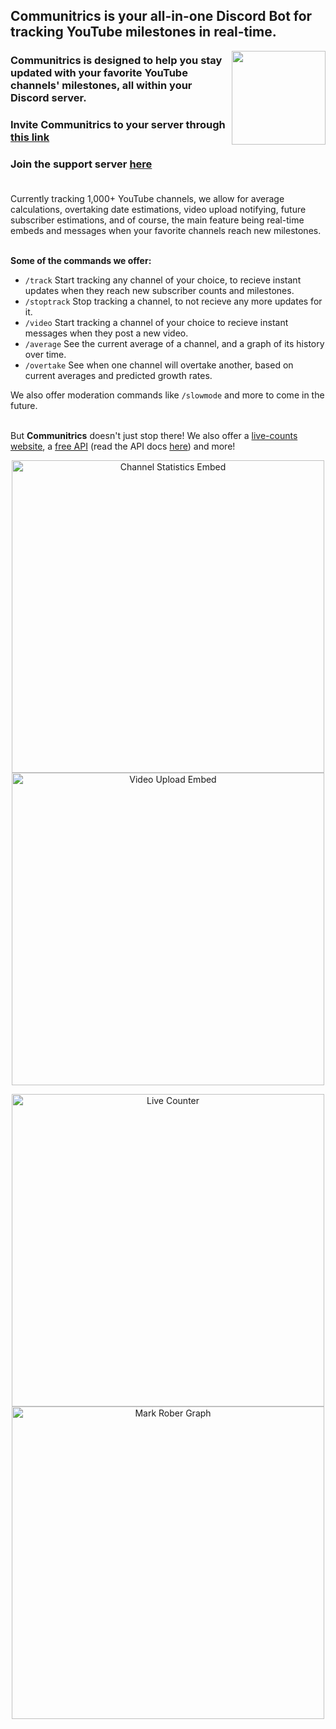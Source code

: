 ## Communitrics is your all-in-one Discord Bot for tracking YouTube milestones in real-time.

<img align="right" src="https://api.communitrics.com/youtube/profile?channel=communitrics" width="150">

### Communitrics is designed to help you stay updated with your favorite YouTube channels' milestones, all within your Discord server.

### Invite Communitrics to your server through [this link](https://communitrics.com/invite)

### Join the support server [here](https://discord.gg/9faC8XDjtW)<br><br>

Currently tracking 1,000+ YouTube channels, we allow for average calculations, overtaking date estimations, video upload notifying, future subscriber estimations, and of course, the main feature being real-time embeds and messages when your favorite channels reach new milestones.<br><br>

**Some of the commands we offer:**
- `/track` Start tracking any channel of your choice, to recieve instant updates when they reach new subscriber counts and milestones.
- `/stoptrack` Stop tracking a channel, to not recieve any more updates for it.
- `/video` Start tracking a channel of your choice to recieve instant messages when they post a new video.
- `/average` See the current average of a channel, and a graph of its history over time.
- `/overtake` See when one channel will overtake another, based on current averages and predicted growth rates.

We also offer moderation commands like `/slowmode` and more to come in the future.<br><br>

But **Communitrics** doesn't just stop there! We also offer a [live-counts website](https://communitrics.com/), a [free API](https://api.communitrics.com/) (read the API docs [here](https://github.com/Communitrics/api)) and more!

<p align="center">
  <img src="https://github.com/Communitrics/.github/assets/164521219/520c3f07-bab4-4421-8123-76547699eda1" alt="Channel Statistics Embed" width="500"/>
  <img src="https://github.com/Communitrics/.github/assets/164521219/d3da8e14-b847-4d4a-affa-d81face1f936" alt="Video Upload Embed" width="500"/>
</p>

<p align="center">
  <img src="https://github.com/Communitrics/.github/assets/164521219/1f84224a-0167-46b7-b9e0-85eaec142b84" alt="Live Counter" width="500"/>
  <img src="https://github.com/Communitrics/.github/assets/164521219/21b2e030-a614-4b7c-b6a2-6fe9b824bda3" alt="Mark Rober Graph" width="500"/>
</p>

